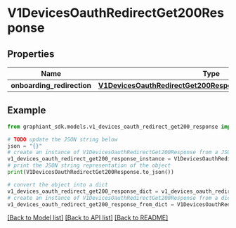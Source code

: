 # V1DevicesOauthRedirectGet200Response


## Properties

Name | Type | Description | Notes
------------ | ------------- | ------------- | -------------
**onboarding_redirection** | [**V1DevicesOauthRedirectGet200ResponseOnboardingRedirection**](V1DevicesOauthRedirectGet200ResponseOnboardingRedirection.md) |  | [optional] 

## Example

```python
from graphiant_sdk.models.v1_devices_oauth_redirect_get200_response import V1DevicesOauthRedirectGet200Response

# TODO update the JSON string below
json = "{}"
# create an instance of V1DevicesOauthRedirectGet200Response from a JSON string
v1_devices_oauth_redirect_get200_response_instance = V1DevicesOauthRedirectGet200Response.from_json(json)
# print the JSON string representation of the object
print(V1DevicesOauthRedirectGet200Response.to_json())

# convert the object into a dict
v1_devices_oauth_redirect_get200_response_dict = v1_devices_oauth_redirect_get200_response_instance.to_dict()
# create an instance of V1DevicesOauthRedirectGet200Response from a dict
v1_devices_oauth_redirect_get200_response_from_dict = V1DevicesOauthRedirectGet200Response.from_dict(v1_devices_oauth_redirect_get200_response_dict)
```
[[Back to Model list]](../README.md#documentation-for-models) [[Back to API list]](../README.md#documentation-for-api-endpoints) [[Back to README]](../README.md)


